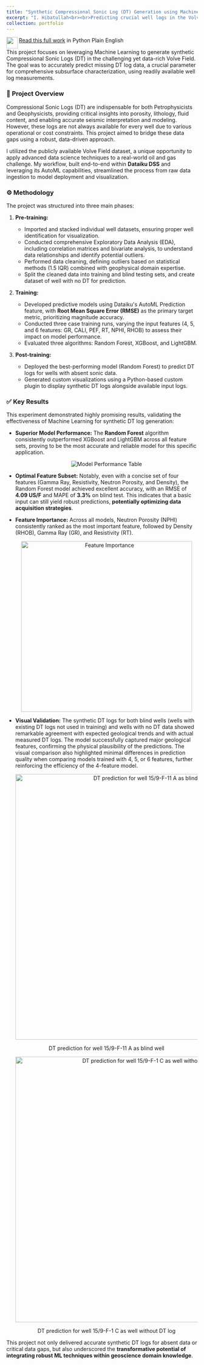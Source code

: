 ```yaml
---
title: "Synthetic Compressional Sonic Log (DT) Generation using Machine Learning in the Volve Field"
excerpt: "I. Hibatullah<br><br>Predicting crucial well logs in the Volve Field using Machine Learning, focusing on highly accurate synthetic DT log generation in Dataiku DSS." #<br><br><img src='/images/volve_dt_ml/image_cbbbdc.png' width='600' height='450'>
collection: portfolio
---
```


<img src="https://user-images.githubusercontent.com/51282928/140687832-381c13a0-7a2b-495c-8817-eee5064c11b5.png" align="left" width="30" height="30">[Read this full work](https://python.plainenglish.io/synthetic-compressional-sonic-log-dt-generation-using-machine-learning-in-the-volve-field-a8d4cf8c4d7c) in Python Plain English

This project focuses on leveraging Machine Learning to generate synthetic Compressional Sonic Logs (DT) in the challenging yet data-rich Volve Field. The goal was to accurately predict missing DT log data, a crucial parameter for comprehensive subsurface characterization, using readily available well log measurements.

### 📝 Project Overview

Compressional Sonic Logs (DT) are indispensable for both Petrophysicists and Geophysicists, providing critical insights into porosity, lithology, fluid content, and enabling accurate seismic interpretation and modeling. However, these logs are not always available for every well due to various operational or cost constraints. This project aimed to bridge these data gaps using a robust, data-driven approach.

I utilized the publicly available Volve Field dataset, a unique opportunity to apply advanced data science techniques to a real-world oil and gas challenge. My workflow, built end-to-end within **Dataiku DSS** and leveraging its AutoML capabilities, streamlined the process from raw data ingestion to model deployment and visualization.

### ⚙️ Methodology 
The project was structured into three main phases:

1.  **Pre-training:**
    * Imported and stacked individual well datasets, ensuring proper well identification for visualization.
    * Conducted comprehensive Exploratory Data Analysis (EDA), including correlation matrices and bivariate analysis, to understand data relationships and identify potential outliers.
    * Performed data cleaning, defining outliers based on statistical methods (1.5 IQR) combined with geophysical domain expertise.
    * Split the cleaned data into training and blind testing sets, and create dataset of well with no DT for prediction.

2.  **Training:**
    * Developed predictive models using Dataiku's AutoML Prediction feature, with **Root Mean Square Error (RMSE)** as the primary target metric, prioritizing magnitude accuracy.
    * Conducted three case training runs, varying the input features (4, 5, and 6 features: GR, CALI, PEF, RT, NPHI, RHOB) to assess their impact on model performance.
    * Evaluated three algorithms: Random Forest, XGBoost, and LightGBM.

3.  **Post-training:**
    * Deployed the best-performing model (Random Forest) to predict DT logs for wells with absent sonic data.
    * Generated custom visualizations using a Python-based custom plugin to display synthetic DT logs alongside available input logs.

### ✅ Key Results

This experiment demonstrated highly promising results, validating the effectiveness of Machine Learning for synthetic DT log generation:

* **Superior Model Performance:** The **Random Forest** algorithm consistently outperformed XGBoost and LightGBM across all feature sets, proving to be the most accurate and reliable model for this specific application.

    <p align="center">
    <img src="https://miro.medium.com/v2/resize:fit:1100/format:webp/1*R5inL2Xux5n_gTso9ZmVzg.png" alt="Model Performance Table" width="auto" height="auto"/>
    </p>

* **Optimal Feature Subset:** Notably, even with a concise set of four features (Gamma Ray, Resistivity, Neutron Porosity, and Density), the Random Forest model achieved excellent accuracy, with an RMSE of **4.09 US/F** and MAPE of **3.3%** on blind test. This indicates that a basic input can still yield robust predictions, **potentially optimizing data acquisition strategies**.

* **Feature Importance:** Across all models, Neutron Porosity (NPHI) consistently ranked as the most important feature, followed by Density (RHOB), Gamma Ray (GR), and Resistivity (RT). 

    <p align="center">
    <img src="https://miro.medium.com/v2/resize:fit:1100/format:webp/1*APztRZLYhaBvuDXSd1CVnQ.png" alt="Feature Importance" width="450" height="auto"/>
    </p>
<!-- This aligns well with petrophysical understanding of their influence on acoustic properties. -->

* **Visual Validation:** The synthetic DT logs for both blind wells (wells with existing DT logs not used in training) and wells with no DT data showed remarkable agreement with expected geological trends and with actual measured DT logs. The model successfully captured major geological features, confirming the physical plausibility of the predictions. The visual comparison also highlighted minimal differences in prediction quality when comparing models trained with 4, 5, or 6 features, further reinforcing the efficiency of the 4-feature model.

    <div align="center">
    <img src="https://miro.medium.com/v2/resize:fit:2000/format:webp/1*mRAgdc-svLyqum18ciWzxQ.png" alt="DT prediction for well 15/9-F-11 A as blind well" width="700" height="auto"/>
    </div>
    <p align="center">DT prediction for well 15/9-F-11 A as blind well</p>

    <div align="center">
    <img src="https://miro.medium.com/v2/resize:fit:2000/format:webp/1*kNUfpcROV-BARTC6c9LXow.png" alt="DT prediction for well 15/9-F-1 C as well without DT log" width="700" height="auto"/>
    </div>
    <p align="center">DT prediction for well 15/9-F-1 C as well without DT log</p>


This project not only delivered accurate synthetic DT logs for absent data or critical data gaps, but also underscored the **transformative potential of integrating robust ML techniques within geoscience domain knowledge**.